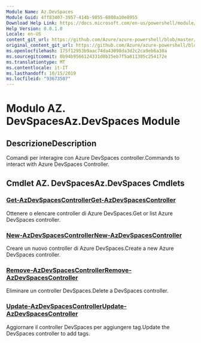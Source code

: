 ```yaml
---
Module Name: Az.DevSpaces
Module Guid: 4ff83407-3957-414b-9855-6808a10e8955
Download Help Link: https://docs.microsoft.com/en-us/powershell/module/az.devspaces
Help Version: 0.0.1.0
Locale: en-US
content_git_url: https://github.com/Azure/azure-powershell/blob/master/src/DevSpaces/DevSpaces/help/Az.DevSpaces.md
original_content_git_url: https://github.com/Azure/azure-powershell/blob/master/src/DevSpaces/DevSpaces/help/Az.DevSpaces.md
ms.openlocfilehash: 175f12953b9aac74da43098da3d2c2ca9eb6a30a
ms.sourcegitcommit: 0b94b9566124331d0b15eb7f5a811305c254172e
ms.translationtype: MT
ms.contentlocale: it-IT
ms.lasthandoff: 10/15/2019
ms.locfileid: "93673507"
---
```

# <span data-ttu-id="4be33-101">Modulo AZ. DevSpaces</span><span class="sxs-lookup"><span data-stu-id="4be33-101">Az.DevSpaces Module</span></span>
## <span data-ttu-id="4be33-102">Descrizione</span><span class="sxs-lookup"><span data-stu-id="4be33-102">Description</span></span>
<span data-ttu-id="4be33-103">Comandi per interagire con Azure DevSpaces controller.</span><span class="sxs-lookup"><span data-stu-id="4be33-103">Commands to interact with Azure DevSpaces Controller.</span></span>

## <span data-ttu-id="4be33-104">Cmdlet AZ. DevSpaces</span><span class="sxs-lookup"><span data-stu-id="4be33-104">Az.DevSpaces Cmdlets</span></span>
### [<span data-ttu-id="4be33-105">Get-AzDevSpacesController</span><span class="sxs-lookup"><span data-stu-id="4be33-105">Get-AzDevSpacesController</span></span>](Get-AzDevSpacesController.md)
<span data-ttu-id="4be33-106">Ottenere o elencare controller di Azure DevSpaces.</span><span class="sxs-lookup"><span data-stu-id="4be33-106">Get or list Azure DevSpaces controller.</span></span>

### [<span data-ttu-id="4be33-107">New-AzDevSpacesController</span><span class="sxs-lookup"><span data-stu-id="4be33-107">New-AzDevSpacesController</span></span>](New-AzDevSpacesController.md)
<span data-ttu-id="4be33-108">Creare un nuovo controller di Azure DevSpaces.</span><span class="sxs-lookup"><span data-stu-id="4be33-108">Create a new Azure DevSpaces controller.</span></span>

### [<span data-ttu-id="4be33-109">Remove-AzDevSpacesController</span><span class="sxs-lookup"><span data-stu-id="4be33-109">Remove-AzDevSpacesController</span></span>](Remove-AzDevSpacesController.md)
<span data-ttu-id="4be33-110">Eliminare un controller DevSpaces.</span><span class="sxs-lookup"><span data-stu-id="4be33-110">Delete a DevSpaces controller.</span></span>

### [<span data-ttu-id="4be33-111">Update-AzDevSpacesController</span><span class="sxs-lookup"><span data-stu-id="4be33-111">Update-AzDevSpacesController</span></span>](Update-AzDevSpacesController.md)
<span data-ttu-id="4be33-112">Aggiornare il controller DevSpaces per aggiungere tag.</span><span class="sxs-lookup"><span data-stu-id="4be33-112">Update the DevSpaces controller to add tags.</span></span> 

